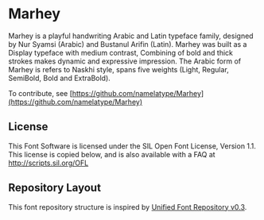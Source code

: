 # Marhey

Marhey is a playful handwriting Arabic and Latin typeface family, designed by Nur Syamsi (Arabic) and Bustanul Arifin (Latin).
Marhey was built as a Display typeface with medium contrast, Combining of bold and thick strokes makes dynamic and expressive impression. 
The Arabic form of Marhey is refers to Naskhi style, spans five weights (Light, Regular, SemiBold, Bold and ExtraBold).
 
To contribute, see [https://github.com/namelatype/Marhey](https://github.com/namelatype/Marhey)

## License

This Font Software is licensed under the SIL Open Font License, Version 1.1.
This license is copied below, and is also available with a FAQ at
http://scripts.sil.org/OFL

## Repository Layout

This font repository structure is inspired by [Unified Font Repository v0.3](https://github.com/unified-font-repository/Unified-Font-Repository).